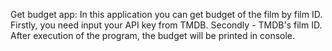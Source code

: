 Get budget app:
In this application you can get budget of the film by film ID. 
Firstly, you need input your API key from TMDB. Secondly - TMDB's film ID. 
After execution of the program, the budget will be printed in console. 